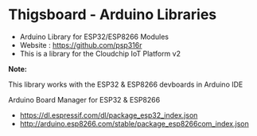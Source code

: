 # Thigsboard - Arduino Libraries

* Arduino Library for ESP32/ESP8266 Modules  
* Website : https://github.com/psp316r
* This is a library for the Cloudchip IoT Platform v2

**Note:**

This library works with the ESP32 & ESP8266 devboards in Arduino IDE

Arduino Board Manager for ESP32 & ESP8266
* https://dl.espressif.com/dl/package_esp32_index.json
* http://arduino.esp8266.com/stable/package_esp8266com_index.json
 

 
